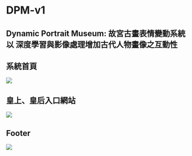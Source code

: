 # DPM-v1

Dynamic Portrait Museum: 故宮古畫表情變動系統 以 深度學習與影像處理增加古代人物畫像之互動性
---

## 系統首頁
![](https://i.imgur.com/z2wMLAh.jpg)

## 皇上、皇后入口網站
![](https://i.imgur.com/VC5a7fR.jpg)

## Footer
![](https://i.imgur.com/zb4byBy.png)
